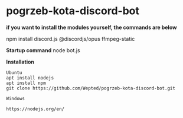 # pogrzeb-kota-discord-bot



**if you want to install the modules yourself, the commands are below**

npm install discord.js @discordjs/opus ffmpeg-static



**Startup command**
node bot.js


**Installation**
```
Ubuntu
apt install nodejs
apt install npm
git clone https://github.com/Wepted/pogrzeb-kota-discord-bot.git
```
```
Windows

https://nodejs.org/en/
```
